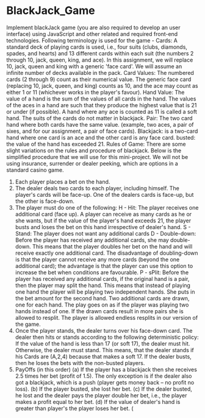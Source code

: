 # BlackJack_Game

Implement blackJack game (you are also required to develop an user interface)
using JavaScript and other related and required front-end technologies.
Following terminology is used for the game -
Cards: A standard deck of playing cards is used, i.e., four suits (clubs, diamonds,
spades, and hearts) and 13 different cards within each suit (the numbers 2 through
10, jack, queen, king, and ace). In this assignment, we will replace 10, jack,
queen and king with a generic 'face card'. We will assume an infinite number of
decks available in the pack.
Card Values: The numbered cards (2 through 9) count as their numerical value.
The generic face card (replacing 10, jack, queen, and king) counts as 10, and the
ace may count as either 1 or 11 (whichever works in the player's favour).
Hand Value: The value of a hand is the sum of the values of all cards in the hand.
The values of the aces in a hand are such that they produce the highest value that
is 21 or under (if possible). A hand where any ace is counted as 11 is called a soft
hand. The suits of the cards do not matter in blackjack.
Pair: The two card hand where both cards have the same value. (example, two
aces, a pair of sixes, and for our assignment, a pair of face cards).
Blackjack: is a two-card hand where one card is an ace and the other card is any
face card. busted: the value of the hand has exceeded 21.
Rules of Game:
There are some slight variations on the rules and procedure of blackjack. Below
is the simplified procedure that we will use for this mini-project. We will not be
using insurance, surrender or dealer peeking, which are options in a standard
casino game.
1. Each player places a bet on the hand.
2. The dealer deals two cards to each player, including himself. The player's cards
will be face-up. One of the dealers cards is face-up, but the other is face-down.
3. The player must do one of the following:
H - Hit: The player receives one additional card (face up). A player can receive
as many cards as he or she wants, but if the value of the player's hand exceeds 21,
the player busts and loses the bet on this hand irrespective of dealer's hand.
S - Stand: The player does not want any additional cards
D - Double-down: Before the player has received any additional cards, she may
double-down. This means that the player doubles her bet on the hand and will
receive exactly one additional card. The disadvantage of doubling-down is that
the player cannot receive any more cards (beyond the one additional card); the
advantage is that the player can use this option to increase the bet when
conditions are favourable.
P - sPlit: Before the player has received any additional cards, if the original hand
is a pair, then the player may split the hand. This means that instead of playing
one hand the player will be playing two independent hands. She puts in the bet
amount for the second hand. Two additional cards are drawn, one for each hand.
The play goes on as if the player was playing two hands instead of one. If the
drawn cards result in more pairs she is allowed to resplit. The player is allowed
endless resplits in our version of the game. 
5. Once the player stands, the dealer turns over his face-down card. The dealer
then hits or stands according to the following deterministic policy: If the value of
the hand is less than 17 (or soft 17), the dealer must hit. Otherwise, the dealer
must stand. This means, that the dealer stands if his Cards are (A,2,4) because
that makes a soft 17. If the dealer busts, then he loses the bets with the non-busted
players.
6. PayOffs (in this order)
(a) If the player has a blackjack then she receives 2.5 times her bet (profit of 1.5).
The only exception is if the dealer also got a blackjack, which is a push (player
gets money back – no profit no loss).
(b) If the player busted, she lost her bet.
(c) If the dealer busted, he lost and the dealer pays the player double her bet, i.e.,
the player makes a profit equal to her bet.
(d) If the value of dealer's hand is greater than player's the player loses her bet.
(
